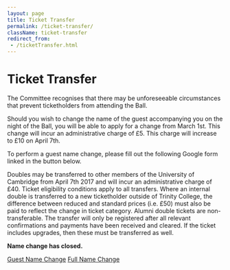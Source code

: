 ```yaml
---
layout: page
title: Ticket Transfer
permalink: /ticket-transfer/
className: ticket-transfer
redirect_from:
 - /ticketTransfer.html
---
```


# Ticket Transfer

The Committee recognises that there may be unforeseeable circumstances that prevent ticketholders from attending the Ball.

Should you wish to change the name of the guest accompanying you on the night of the Ball, you will be able to apply for a change from March 1st. This change will incur an administrative charge of £5. This charge will increase to £10 on April 7th.

To perform a guest name change, please fill out the following Google form linked in the button below.

Doubles may be transferred to other members of the University of Cambridge from April 7th 2017 and will incur an administrative charge of £40. Ticket eligibility conditions apply to all transfers. Where an internal double is transferred to a new ticketholder outside of Trinity College, the difference between reduced and standard prices (i.e. £50) must also be paid to reflect the change in ticket category. Alumni double tickets are non-transferable. The transfer will only be registered after all relevant confirmations and payments have been received and cleared. If the ticket includes upgrades, then these must be transferred as well.

**Name change has closed.**

<a class="ui primary disabled button" href="#">Guest Name Change</a>
<a class="ui primary disabled button" href="#">Full Name Change</a>
